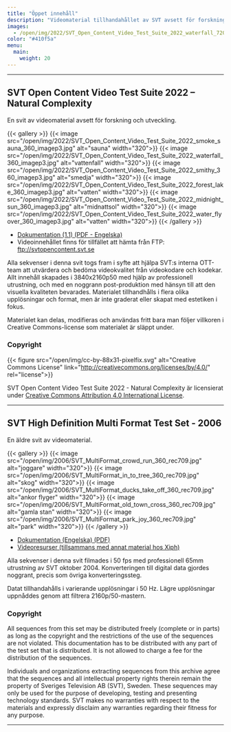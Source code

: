 ```yaml
---
title: "Öppet innehåll"
description: "Videomaterial tillhandahållet av SVT avsett för forskning och utveckling"
images:
  - /open/img/2022/SVT_Open_Content_Video_Test_Suite_2022_waterfall_720_imagep3.jpg
color: "#410f5a"
menu:
  main:
    weight: 20
---
```


---

## SVT Open Content Video Test Suite 2022 – Natural Complexity

En svit av videomaterial avsett för forskning och utveckling.

{{< gallery >}}
{{< image src="/open/img/2022/SVT_Open_Content_Video_Test_Suite_2022_smoke_sauna_360_imagep3.jpg" alt="sauna" width="320">}}
{{< image src="/open/img/2022/SVT_Open_Content_Video_Test_Suite_2022_waterfall_360_imagep3.jpg" alt="vattenfall" width="320">}}
{{< image src="/open/img/2022/SVT_Open_Content_Video_Test_Suite_2022_smithy_360_imagep3.jpg" alt="smedja" width="320">}}
{{< image src="/open/img/2022/SVT_Open_Content_Video_Test_Suite_2022_forest_lake_360_imagep3.jpg" alt="vatten" width="320">}}
{{< image src="/open/img/2022/SVT_Open_Content_Video_Test_Suite_2022_midnight_sun_360_imagep3.jpg" alt="midnattsol" width="320">}}
{{< image src="/open/img/2022/SVT_Open_Content_Video_Test_Suite_2022_water_flyover_360_imagep3.jpg" alt="vatten" width="320">}}
{{< /gallery >}}

- [Dokumentation (1.1) (PDF - Engelska)](/docs/SVT_Open_Content_Video_Test_Suite_2022_Natural_Complexity_v1-1-reduced.pdf)
- Videoinnehållet finns för tillfället att hämta från FTP: ftp://svtopencontent.svt.se

Alla sekvenser i denna svit togs fram i syfte att hjälpa SVT:s interna OTT-team att utvärdera och bedöma videokvalitet från videokodare och kodekar.
Allt innehåll skapades i 3840x2160p50 med hjälp av professionell utrustning, och med en noggrann post-produktion med hänsyn till att den visuella kvaliteten bevarades.
Materialet tillhandhålls i flera olika upplösningar och format, men är inte graderat eller skapat med estetiken i fokus.

Materialet kan delas, modifieras och användas fritt bara man följer villkoren i Creative Commons-license som materialet är släppt under.

### Copyright

{{< figure src="/open/img/cc-by-88x31-pixelfix.svg" alt="Creative Commons License" link="http://creativecommons.org/licenses/by/4.0/" rel="license">}}

SVT Open Content Video Test Suite 2022 - Natural Complexity är licensierat under [Creative Commons Attribution 4.0 International License](http://creativecommons.org/licenses/by/4.0/).

---

## SVT High Definition Multi Format Test Set - 2006

En äldre svit av videomaterial.

{{< gallery >}}
{{< image src="/open/img/2006/SVT_MultiFormat_crowd_run_360_rec709.jpg" alt="joggare" width="320">}}
{{< image src="/open/img/2006/SVT_MultiFormat_in_to_tree_360_rec709.jpg" alt="skog" width="320">}}
{{< image src="/open/img/2006/SVT_MultiFormat_ducks_take_off_360_rec709.jpg" alt="ankor flyger" width="320">}}
{{< image src="/open/img/2006/SVT_MultiFormat_old_town_cross_360_rec709.jpg" alt="gamla stan" width="320">}}
{{< image src="/open/img/2006/SVT_MultiFormat_park_joy_360_rec709.jpg" alt="park" width="320">}}
{{< /gallery >}}

- [Dokumentation (Engelska) (PDF)](https://media.xiph.org/video/derf/vqeg.its.bldrdoc.gov/HDTV/SVT_MultiFormat/SVT_MultiFormat_v10.pdf)
- [Videoresurser (tillsammans med annat material hos Xiph)](https://media.xiph.org/video/derf/)

Alla sekvenser i denna svit filmades i 50 fps med professionell 65mm utrustning av SVT oktober 2004.
Konverteringen till digital data gjordes noggrant, precis som övriga konverteringssteg.

Datat tillhandahålls i varierande upplösningar i 50 Hz. Lägre upplösningar uppnåddes genom att filtrera 2160p/50-mastern.

### Copyright

All sequences from this set may be distributed freely (complete or in parts) as long as the
copyright and the restrictions of the use of the sequences are not violated.
This documentation has to be distributed with any part of the test set that is distributed.
It is not allowed to charge a fee for the distribution of the sequences.

Individuals and organizations extracting sequences from this archive agree that the sequences
and all intellectual property rights therein remain the property of Sveriges Television AB
(SVT), Sweden. These sequences may only be used for the purpose of developing, testing and
presenting technology standards. SVT makes no warranties with respect to the materials and
expressly disclaim any warranties regarding their fitness for any purpose.

---

